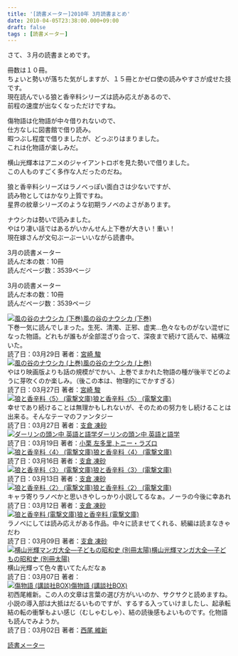 ```yaml
---
title: '[読書メーター]2010年 3月読書まとめ'
date: 2010-04-05T23:38:00.000+09:00
draft: false
tags : [読書メーター]
---
```


さて、３月の読書まとめです。  
  
冊数は１０冊。  
ちょいと勢いが落ちた気がしますが、１５冊とかゼロ使の読みやすさが成せた技です。  
現在読んでいる狼と香辛料シリーズは読み応えがあるので、  
前程の速度が出なくなっただけですね。  
  
傷物語は化物語が中々借りれないので、  
仕方なしに図書館で借り読み。  
暇つぶし程度で借りましたが、どっぷりはまりました。  
これは化物語が楽しみだ。  
  
横山光輝本はアニメのジャイアントロボを見た勢いで借りました。  
この人ものすごく多作な人だったのだね。  
  
狼と香辛料シリーズはラノベっぽい面白さは少ないですが、  
読み物としてはかなり上質ですね。  
星界の紋章シリーズのような初期ラノベのよさがあります。  
  
ナウシカは勢いで読みました。  
やはり凄い話ではあるがいかんせん上下巻が大きい！重い！  
現在嫁さんが文句ぶーぶーいいながら読書中。  
  
3月の読書メーター  
読んだ本の数：10冊  
読んだページ数：3539ページ  
  
3月の読書メーター  
読んだ本の数：10冊  
読んだページ数：3539ページ  
  
[![風の谷のナウシカ (下巻)](http://ecx.images-amazon.com/images/I/510CMQ0SSSL._SL75_.jpg)](http://book.akahoshitakuya.com/cmt/5539994 "風の谷のナウシカ (下巻)")[風の谷のナウシカ (下巻)](http://book.akahoshitakuya.com/cmt/5539994 "風の谷のナウシカ (下巻)")  
下巻一気に読んでしまった。生死、清濁、正邪、虚実…色々なものがない混ぜになった物語。どれもが誰もが全部混ざり合って、深夜まで続けて読んで、結構泣いた。  
読了日：03月29日 著者：[宮崎 駿](http://book.akahoshitakuya.com/s&q=%E5%AE%AE%E5%B4%8E%20%E9%A7%BF)  
[![風の谷のナウシカ (上巻)](http://ecx.images-amazon.com/images/I/51G3BZKV8ZL._SL75_.jpg)](http://book.akahoshitakuya.com/cmt/5539939 "風の谷のナウシカ (上巻)")[風の谷のナウシカ (上巻)](http://book.akahoshitakuya.com/cmt/5539939 "風の谷のナウシカ (上巻)")  
やはり映画版よりも話の規模がでかい、上巻でまかれた物語の種が後半でどのように芽吹くのか楽しみ。（後この本は、物理的にでかすぎる）  
読了日：03月27日 著者：[宮崎 駿](http://book.akahoshitakuya.com/s&q=%E5%AE%AE%E5%B4%8E%20%E9%A7%BF)  
[![狼と香辛料〈5〉 (電撃文庫)](http://ecx.images-amazon.com/images/I/51jv7aU9krL._SL75_.jpg)](http://book.akahoshitakuya.com/cmt/5539888 "狼と香辛料〈5〉 (電撃文庫)")[狼と香辛料〈5〉 (電撃文庫)](http://book.akahoshitakuya.com/cmt/5539888 "狼と香辛料〈5〉 (電撃文庫)")  
幸せであり続けることは無理かもしれないが、そのための努力をし続けることは出来る。そんなテーマのファンタジー  
読了日：03月27日 著者：[支倉 凍砂](http://book.akahoshitakuya.com/s&q=%E6%94%AF%E5%80%89%20%E5%87%8D%E7%A0%82)  
[![ダーリンの頭ン中 英語と語学](http://ecx.images-amazon.com/images/I/51NY3Z87V1L._SL75_.jpg)](http://book.akahoshitakuya.com/b/4840112266 "ダーリンの頭ン中 英語と語学")[ダーリンの頭ン中 英語と語学](http://book.akahoshitakuya.com/b/4840112266 "ダーリンの頭ン中 英語と語学")  
読了日：03月19日 著者：[小栗 左多里,トニー・ラズロ](http://book.akahoshitakuya.com/s&q=%E5%B0%8F%E6%A0%97%20%E5%B7%A6%E5%A4%9A%E9%87%8C%2C%E3%83%88%E3%83%8B%E3%83%BC%E3%83%BB%E3%83%A9%E3%82%BA%E3%83%AD)  
[![狼と香辛料〈4〉 (電撃文庫)](http://ecx.images-amazon.com/images/I/51MXUa2GcBL._SL75_.jpg)](http://book.akahoshitakuya.com/b/4840237239 "狼と香辛料〈4〉 (電撃文庫)")[狼と香辛料〈4〉 (電撃文庫)](http://book.akahoshitakuya.com/b/4840237239 "狼と香辛料〈4〉 (電撃文庫)")  
読了日：03月16日 著者：[支倉 凍砂](http://book.akahoshitakuya.com/s&q=%E6%94%AF%E5%80%89%20%E5%87%8D%E7%A0%82)  
[![狼と香辛料〈3〉 (電撃文庫)](http://ecx.images-amazon.com/images/I/51682VG4VTL._SL75_.jpg)](http://book.akahoshitakuya.com/b/4840235880 "狼と香辛料〈3〉 (電撃文庫)")[狼と香辛料〈3〉 (電撃文庫)](http://book.akahoshitakuya.com/b/4840235880 "狼と香辛料〈3〉 (電撃文庫)")  
読了日：03月13日 著者：[支倉 凍砂](http://book.akahoshitakuya.com/s&q=%E6%94%AF%E5%80%89%20%E5%87%8D%E7%A0%82)  
[![狼と香辛料〈2〉 (電撃文庫)](http://ecx.images-amazon.com/images/I/51B33AZCH4L._SL75_.jpg)](http://book.akahoshitakuya.com/cmt/5326909 "狼と香辛料〈2〉 (電撃文庫)")[狼と香辛料〈2〉 (電撃文庫)](http://book.akahoshitakuya.com/cmt/5326909 "狼と香辛料〈2〉 (電撃文庫)")  
キャラ寄りラノベかと思いきやしっかり小説してるなぁ。ノーラの今後に幸あれ  
読了日：03月12日 著者：[支倉 凍砂](http://book.akahoshitakuya.com/s&q=%E6%94%AF%E5%80%89%20%E5%87%8D%E7%A0%82)  
[![狼と香辛料 (電撃文庫)](http://ecx.images-amazon.com/images/I/51NGJS1A0ZL._SL75_.jpg)](http://book.akahoshitakuya.com/cmt/5280235 "狼と香辛料 (電撃文庫)")[狼と香辛料 (電撃文庫)](http://book.akahoshitakuya.com/cmt/5280235 "狼と香辛料 (電撃文庫)")  
ラノベにしては読み応えがある作品。中々に読ませてくれる、続編は読まなきゃだわ  
読了日：03月09日 著者：[支倉 凍砂](http://book.akahoshitakuya.com/s&q=%E6%94%AF%E5%80%89%20%E5%87%8D%E7%A0%82)  
[![横山光輝マンガ大全―子どもの昭和史 (別冊太陽)](http://ecx.images-amazon.com/images/I/51HRWG2CCZL._SL75_.jpg)](http://book.akahoshitakuya.com/cmt/5243475 "横山光輝マンガ大全―子どもの昭和史 (別冊太陽)")[横山光輝マンガ大全―子どもの昭和史 (別冊太陽)](http://book.akahoshitakuya.com/cmt/5243475 "横山光輝マンガ大全―子どもの昭和史 (別冊太陽)")  
横山光輝って色々書いてたんだなぁ  
読了日：03月07日 著者：[](http://book.akahoshitakuya.com/s&q=)  
[![傷物語 (講談社BOX)](http://ecx.images-amazon.com/images/I/5135RS9KhDL._SL75_.jpg)](http://book.akahoshitakuya.com/cmt/5187093 "傷物語 (講談社BOX)")[傷物語 (講談社BOX)](http://book.akahoshitakuya.com/cmt/5187093 "傷物語 (講談社BOX)")  
初西尾維新。この人の文章は言葉の選び方がいいのか、サクサクと読めますね。小説の導入部は大抵はだるいものですが、するする入っていけましたし、起承転結の転の衝撃もよい感じ（むしゃむしゃ）、結の読後感もよいものです。化物語も読んでみようか。  
読了日：03月02日 著者：[西尾 維新](http://book.akahoshitakuya.com/s&q=%E8%A5%BF%E5%B0%BE%20%E7%B6%AD%E6%96%B0)  
  
[読書メーター](http://book.akahoshitakuya.com/)